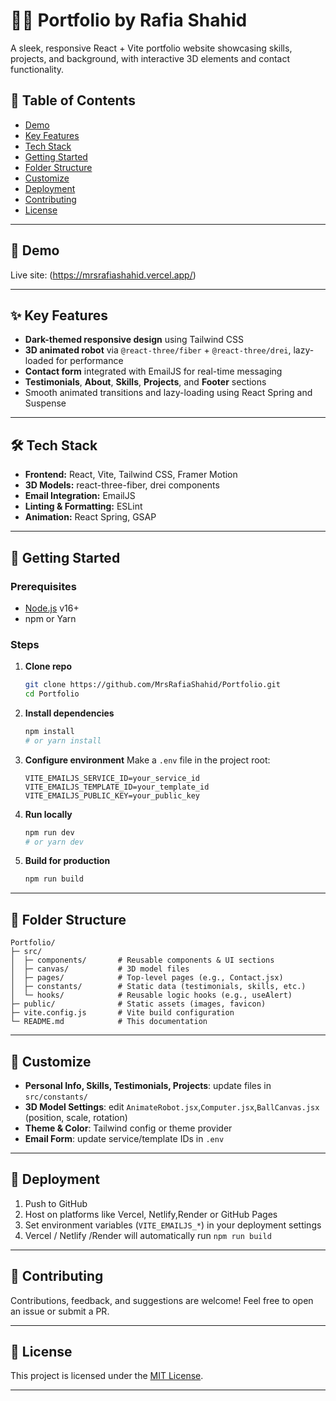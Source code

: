 # 🙋‍♀️ Portfolio by Rafia Shahid

A sleek, responsive React + Vite portfolio website showcasing skills, projects, and background, with interactive 3D elements and contact functionality.

## 📌 Table of Contents

* [Demo](#-demo)
* [Key Features](#-key-features)
* [Tech Stack](#-tech-stack)
* [Getting Started](#-getting-started)
* [Folder Structure](#-folder-structure)
* [Customize](#-customize)
* [Deployment](#-deployment)
* [Contributing](#-contributing)
* [License](#-license)

---

## 🎥 Demo

Live site: (https://mrsrafiashahid.vercel.app/)

---

## ✨ Key Features

* **Dark-themed responsive design** using Tailwind CSS
* **3D animated robot** via `@react-three/fiber` + `@react-three/drei`, lazy-loaded for performance
* **Contact form** integrated with EmailJS for real-time messaging
* **Testimonials**, **About**, **Skills**, **Projects**, and **Footer** sections
* Smooth animated transitions and lazy-loading using React Spring and Suspense

---

## 🛠 Tech Stack

* **Frontend:** React, Vite, Tailwind CSS, Framer Motion
* **3D Models:** react-three-fiber, drei components
* **Email Integration:** EmailJS
* **Linting & Formatting:** ESLint
* **Animation:** React Spring, GSAP

---

## 🚀 Getting Started

### Prerequisites

* [Node.js](https://nodejs.org/) v16+
* npm or Yarn

### Steps

1. **Clone repo**

   ```bash
   git clone https://github.com/MrsRafiaShahid/Portfolio.git
   cd Portfolio
   ```

2. **Install dependencies**

   ```bash
   npm install
   # or yarn install
   ```

3. **Configure environment**
   Make a `.env` file in the project root:

   ```env
   VITE_EMAILJS_SERVICE_ID=your_service_id
   VITE_EMAILJS_TEMPLATE_ID=your_template_id
   VITE_EMAILJS_PUBLIC_KEY=your_public_key
   ```

4. **Run locally**

   ```bash
   npm run dev
   # or yarn dev
   ```

5. **Build for production**

   ```bash
   npm run build
   ```

---

## 📁 Folder Structure

```
Portfolio/
├─ src/
│  ├─ components/       # Reusable components & UI sections
│  ├─ canvas/           # 3D model files
│  ├─ pages/            # Top-level pages (e.g., Contact.jsx)
│  ├─ constants/        # Static data (testimonials, skills, etc.)
│  └─ hooks/            # Reusable logic hooks (e.g., useAlert)
├─ public/              # Static assets (images, favicon)
├─ vite.config.js       # Vite build configuration
└─ README.md            # This documentation
```

---

## 🎨 Customize

* **Personal Info, Skills, Testimonials, Projects**: update files in `src/constants/`
* **3D Model Settings**: edit `AnimateRobot.jsx`,`Computer.jsx`,`BallCanvas.jsx` (position, scale, rotation)
* **Theme & Color**: Tailwind config or theme provider
* **Email Form**: update service/template IDs in `.env`

---

## 🚀 Deployment

1. Push to GitHub
2. Host on platforms like Vercel, Netlify,Render or GitHub Pages
3. Set environment variables (`VITE_EMAILJS_*`) in your deployment settings
4. Vercel / Netlify /Render will automatically run `npm run build`

---

## 🤝 Contributing

Contributions, feedback, and suggestions are welcome! Feel free to open an issue or submit a PR.

---

## 📄 License

This project is licensed under the [MIT License](LICENSE).

---

